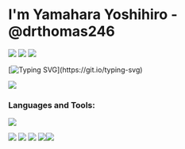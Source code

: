 # I'm Yamahara Yoshihiro -@drthomas246

![](https://komarev.com/ghpvc/?username=srthomas246&color=blueviolet) ![](https://qiita-badge.apiapi.app/s/Dr_Thomas/posts.svg) ![](https://qiita-badge.apiapi.app/s/Dr_Thomas/contributions.svg)

[![Typing SVG](https://readme-typing-svg.herokuapp.com?font=Fira+Code&letterSpacing=&duration=3000&pause=500&color=9C44F7&multiline=true&width=550&height=80&lines=I+am+a+mathematics+teacher+in+Japan.;I+develop+software+and+other+toolsto+simplify;educational+administrative+tasks.)](https://git.io/typing-svg)

![](https://github-profile-trophy.vercel.app/?username=drthomas246&theme=light&margin-w=15)

### Languages and Tools:

![](https://skillicons.dev/icons?i=astro,html,css,react,ts,npm,tailwind,bun,babel,nodejs,vercel,svg,vite,webpack,py,md,opencv,cs,dotnet,visualstudio,git,powershell,windows&theme=light)

![](https://github-profile-summary-cards.vercel.app/api/cards/profile-details?username=drthomas246&theme=default)
![](https://github-readme-stats.vercel.app/api/top-langs?username=drthomas246&show_icons=true&layout=donut&hide=css,html)
![](https://github-readme-stats.vercel.app/api?username=drthomas246&layout=donut)
![](https://github-profile-summary-cards.vercel.app/api/cards/stats?username=drthomas246&theme=default)![](https://github-profile-summary-cards.vercel.app/api/cards/productive-time?username=drthomas246&theme=default&utcOffset=9)
